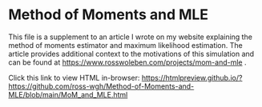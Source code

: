 # Method of Moments and MLE

This file is a supplement to an article I wrote on my website explaining the method of moments estimator and maximum likelihood estimation. The article provides additional context to the motivations of this simulation and can be found at https://www.rosswoleben.com/projects/mom-and-mle .


Click this link to view HTML in-browser: https://htmlpreview.github.io/?https://github.com/ross-wgh/Method-of-Moments-and-MLE/blob/main/MoM_and_MLE.html
